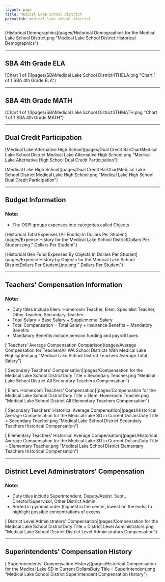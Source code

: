 ```yaml
---
layout: page
title: Medical Lake School District
permalink: medical lake school district
---
```



[Historical Demographics](pages/Historical Demographics for the Medical Lake School District.png "Medical Lake School District Historical Demographics")

___

## SBA 4th Grade ELA

[Chart 1 of 1](pages/SBAMedical Lake School District4THELA.png "Chart 1 of 1 SBA 4th Grade ELA")


___

## SBA 4th Grade MATH

[Chart 1 of 1](pages/SBAMedical Lake School District4THMATH.png "Chart 1 of 1 SBA 4th Grade MATH")


___

## Dual Credit Participation

[Medical Lake Alternative High School](pages/Dual Credit BarChartMedical Lake School District Medical Lake Alternative High School.png "Medical Lake Alternative High School Dual Credit Participation")

[Medical Lake High School](pages/Dual Credit BarChartMedical Lake School District Medical Lake High School.png "Medical Lake High School Dual Credit Participation")


___

## Budget Information
### Note:
- The OSPI groups expenses into categories called Objects

[Historical Total Expenses (All Funds) In Dollars Per Student](pages/Expense History for the Medical Lake School DistrictDollars Per Student.png " Dollars Per Student")

[Historical Gen Fund Expenses By Objects In Dollars Per Student](pages/Expense History by Objects for the Medical Lake School DistrictDollars Per StudentLine.png " Dollars Per Student")


___

## Teachers' Compensation Information
### Note:
- Duty titles include Elem. Homeroom Teacher, Elem. Specialist Teacher, Other Teacher, Secondary Teacher
- Total Salary = Base Salary + Supplemental Salary
- Total Compensation = Total Salary + Insurance Benefits + Mandatory Benefits
- Mandatory Benefits include pension funding and payroll taxes

[ Teachers' Average Compensation Comparison](pages/Average Compensation for TeachersAll WA School Districts With Medical Lake Highlighted.png "Medical Lake School District Teachers Average Total Salary")

[ Secondary Teachers' Compensation](pages/Compensation for the Medical Lake School DistrictDuty Title = Secondary Teacher.png "Medical Lake School District All Secondary Teachers Compensation")

[ Elem. Homeroom Teachers' Compensation](pages/Compensation for the Medical Lake School DistrictDuty Title = Elem. Homeroom Teacher.png "Medical Lake School District All Elementary Teachers Compensation")

[ Secondary Teachers' Historical Average Compensation](pages/Historical Average Compensation for the Medical Lake SD in Current DollarsDuty Title = Secondary Teacher.png "Medical Lake School District Secondary Teachers Historical Compensation")

[ Elementary Teachers' Historical Average Compensation](pages/Historical Average Compensation for the Medical Lake SD in Current DollarsDuty Title = Elementary Teacher.png "Medical Lake School District Elementary Teachers Historical Compensation")


___

## District Level Administrators' Compensation

### Note:
- Duty titles include Superintendent, Deputy/Assist. Supt., Director/Supervisor, Other District Admin.
- Sorted in pyramid order (highest in the center, lowest on the ends) to highlight possible concentrations of excess.

[ District Level Administrators' Compensation](pages/Compensation for the Medical Lake School DistrictDuty Title = District Level Administrators.png "Medical Lake School District District Level Administrators Compensation")


___

## Superintendents' Compensation History

[ Superintendents' Compensation History](pages/Historical Compensation for the Medical Lake SD in Current DollarsDuty Title = Superintendent.png "Medical Lake School District Superintendent Compensation History")

